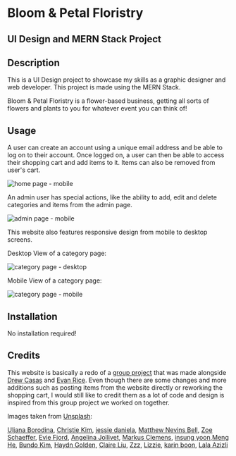 # Bloom & Petal Floristry

## UI Design and MERN Stack Project

## Description

This is a UI Design project to showcase my skills as a graphic designer and web developer. This project is made using the MERN Stack.

Bloom & Petal Floristry is a flower-based business, getting all sorts of flowers and plants to you for whatever event you can think of!

## Usage

A user can create an account using a unique email address and be able to log on to their account. Once logged on, a user can then be able to access their shopping cart and add items to it. Items can also be removed from user's cart.

![home page - mobile](./client/public/images/screenshots/screenshot1.png)

An admin user has special actions, like the ability to add, edit and delete categories and items from the admin page.

![admin page - mobile](./client/public/images/screenshots/screenshot2.png)

This website also features responsive design from mobile to desktop screens.

Desktop View of a category page:

![category page - desktop](./client/public/images/screenshots/screenshot3.png)

Mobile View of a category page:

![category page - mobile](./client/public/images/screenshots/screenshot4.png)

## Installation

No installation required!

## Credits

This website is basically a redo of a [group project](https://github.com/cazthetraveler/Hobby-E-Commerce) that was made alongside [Drew Casas](https://github.com/drewhouses) and [Evan Rice](https://github.com/FoundEven). Even though there are some changes and more additions such as posting items from the website directly or reworking the shopping cart, I would still like to credit them as a lot of code and design is inspired from this group project we worked on together.

Images taken from [Unsplash](www.unsplash.com):

[Uljana Borodina](https://unsplash.com/@anajlu), [Christie Kim](https://unsplash.com/@christieckim), [jessie daniela](https://unsplash.com/@jessiedaniella), [Matthew Nevins Bell](https://unsplash.com/@matthewnevinsbell), [Zoe Schaeffer](https://unsplash.com/@dirtjoy), [Evie Fjord](https://unsplash.com/@eviefjord), [Angelina Jollivet](https://unsplash.com/@angelinajlv), [Markus Clemens](https://unsplash.com/@markusclemens), [insung yoon](https://unsplash.com/@insungyoon),[Meng He](https://unsplash.com/@hemeng), [Bundo Kim](https://unsplash.com/@bundo), [Haydn Golden](https://unsplash.com/@goldensson), [Claire Liu](https://unsplash.com/@claire_liu), [Zzz](https://unsplash.com/@sandy85), [Lizzie](https://unsplash.com/@amianyuhua), [karin boon](https://unsplash.com/@karinboon), [Lala Azizli](https://unsplash.com/@lazizli)
